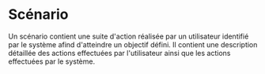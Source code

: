 
# Scénario

Un scénario contient une suite d'action réalisée par un utilisateur identifié par le système afind d'atteindre un objectif défini.
Il contient une description détaillée des actions effectuées par l'utilisateur ainsi que les actions effectuées par le système.
